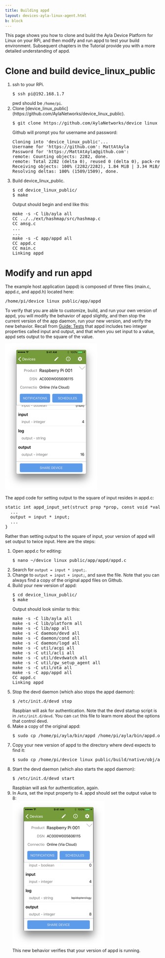 ```yaml
---
title: Building appd
layout: devices-ayla-linux-agent.html
b: block
---
```


This page shows you how to clone and build the Ayla Device Platform for Linux on your RPi, and then modify and run appd to test your build environment. Subsequent chapters in the Tutorial provide you with a more detailed understanding of appd. 

# Clone and build device_linux_public

<ol>
<li>ssh to your RPi.
<pre>
$ ssh pi@192.168.1.7
</pre>
pwd should be <code>/home/pi</code>.
</li>
<li>Clone [device_linux_public](https://github.com/AylaNetworks/device_linux_public).
<pre>
$ git clone https://github.com/AylaNetworks/device_linux_public.git
</pre>
Github will prompt you for username and password:
<pre>
Cloning into 'device_linux_public'...
Username for 'https://github.com': MattAtAyla
Password for 'https://MattAtAyla@github.com': 
remote: Counting objects: 2282, done.
remote: Total 2282 (delta 0), reused 0 (delta 0), pack-reused 2282
Receiving objects: 100% (2282/2282), 1.84 MiB | 3.34 MiB/s, done.
Resolving deltas: 100% (1509/1509), done.
</pre>
</li>
<li>Build device_linux_public.
<pre>
$ cd device_linux_public/
$ make
</pre>
Output should begin and end like this:
<pre>
make -s -C lib/ayla all
CC ../../ext/hashmap/src/hashmap.c
CC amsg.c
...
...
make -s -C app/appd all
CC appd.c
CC main.c
Linking appd
</pre>
</li>
</ol>

# Modify and run appd

The example host application (appd) is composed of three files (main.c, appd.c, and appd.h) located here:

<pre>
/home/pi/device_linux_public/app/appd
</pre>

To verify that you are able to customize, build, and run your own version of appd, you will modify the behavior of appd slightly, and then stop the current version of the app daemon, run your new version, and verify the new behavior. Recall from [Guide: Tests](/devices/ayla-linux-agent/guide/tests/) that appd includes two integer properties called input and output, and that when you set input to a value, appd sets output to the square of the value.

<div class="row align-items-center">
<div class="col-lg-4 col-md-6 col-sm-12">
<img class="img-fluid" src="../../guide/tests/aura-016.jpg">
</div>
</div>

The appd code for setting output to the square of input resides in appd.c:

<pre>
static int appd_input_set(struct prop *prop, const void *val, size_t len, const struct op_args *args) {
  ...
  output = input * input;
  ...
}
</pre>

Rather than setting output to the square of input, your version of appd will set output to twice input. Here are the steps:

<ol>
<li>Open appd.c for editing:
<pre>
$ nano ~/device_linux_public/app/appd/appd.c
</pre>
</li>
<li>Search for <code>output = input * input;</code>.</li>
<li>Change to <code>output = input + input;</code>, and save the file. Note that you can always find a copy of the original appd files on Github.</li>
<li>Build your new version of appd:
<pre>
$ cd device_linux_public/
$ make
</pre>
Output should look similar to this:
<pre>
make -s -C lib/ayla all
make -s -C lib/platform all
make -s -C lib/app all
make -s -C daemon/devd all
make -s -C daemon/cond all
make -s -C daemon/logd all
make -s -C util/acgi all
make -s -C util/acli all
make -s -C util/devdwatch all
make -s -C util/gw_setup_agent all
make -s -C util/ota all
make -s -C app/appd all
CC appd.c
Linking appd
</pre>
</li>
<li>Stop the devd daemon (which also stops the appd daemon):
<pre>
$ /etc/init.d/devd stop
</pre>
Raspbian will ask for authentication. Note that the devd startup script is in <code>/etc/init.d/devd</code>. You can <code>cat</code> this file to learn more about the options that control devd.
</li>
<li>Make a copy of the original appd:
<pre>
$ sudo cp /home/pi/ayla/bin/appd /home/pi/ayla/bin/appd.original
</pre>
</li>
<li>Copy your new version of appd to the directory where devd expects to find it:
<pre>
$ sudo cp /home/pi/device_linux_public/build/native/obj/app/appd/appd /home/pi/ayla/bin/appd
</pre>
</li>
<li>Start the devd daemon (which also starts the appd daemon):
<pre>
$ /etc/init.d/devd start
</pre>
Raspbian will ask for authentication, again.
</li>
<li>In Aura, set the input property to 4. appd should set the output value to 8:
<div class="row align-items-center">
<div class="col-lg-4 col-md-6 col-sm-12">
<img class="img-fluid" src="aura-024.jpg">
</div>
</div>
This new behavior verifies that your version of appd is running.
</li>
</ol>


